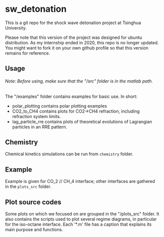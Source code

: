 # sw_detonation
This is a git repo for the shock wave detonation project at Tsinghua University.

Please note that this version of the project was designed for ubuntu distribution. As my internship ended in 2020, this repo is no longer updated. You might want to fork it on your own github profile so that this version remains for reference.

## Usage
###### Note: Before using, make sure that the "/src" folder is in the matlab path.
The "/examples" folder contains examples for basic use. In short:
  - polar_plotting contains polar plotting examples
  - CO2_to_CH4 contains plots for CO2->CH4 refraction, including refraction system limits.
  - lag_particle_rre contains plots of theoretical evolutions of Lagrangian particles in an RRE pattern.

## Chemistry
Chemical kinetics simulations can be run from `chemistry` folder.

## Example
Example is given for CO_2 // CH_4 interface; other interfaces are gathered in the `plots_src` folder.

## Plot source codes
Some plots on which we focused on are grouped in the "/plots_src" folder.
It also contains the scripts used to plot several regime diagrams, in particular for the iso-octane interface.
Each '*.m' file has a caption that explains its main purpose and functions.
